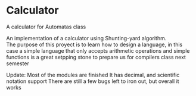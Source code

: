 # Calculator
A calculator for Automatas class

An implementation of a calculator using Shunting-yard algorithm.  
The purpose of this proyect is to learn how to design a language,  in this case a simple language that only accepts arithmetic operations and simple functions is a great setpping stone to prepare us for compilers class next semester

Update: Most of the modules are finished
It has decimal, and scientific notation support
There are still a few bugs left to iron out, but overall it works
